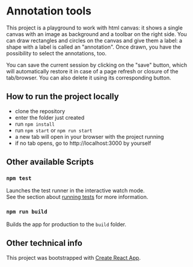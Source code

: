 # Annotation tools

This project is a playground to work with html canvas: it shows a single canvas with an image as background and a toolbar on the right side.
You can draw rectangles and circles on the canvas and give them a label: a shape with a label is called an "annotation".
Once drawn, you have the possibility to select the annotations, too.

You can save the current session by clicking on the "save" button, which will automatically restore it in case of a page refresh or closure of the tab/browser. You can also delete it using its corresponding button.

## How to run the project locally

- clone the repository
- enter the folder just created
- run `npm install`
- run `npm start` or `npm run start`
- a new tab will open in your browser with the project running
- if no tab opens, go to http://localhost:3000 by yourself

## Other available Scripts

### `npm test`

Launches the test runner in the interactive watch mode.\
See the section about [running tests](https://facebook.github.io/create-react-app/docs/running-tests) for more information.

### `npm run build`

Builds the app for production to the `build` folder.

## Other technical info
This project was bootstrapped with [Create React App](https://github.com/facebook/create-react-app).
